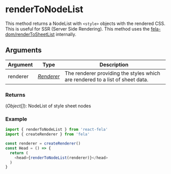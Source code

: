 # renderToNodeList

This method returns a NodeList with `<style>` objects with the rendered CSS. This is useful for SSR (Server Side Rendering). This method uses the [fela-dom/renderToSheetList](../fela-dom/renderToSheetList) internally.

## Arguments
| Argument | Type | Description |
| --- | --- | --- |
| renderer | [*Renderer*](../fela/Renderer.md) | The renderer providing the styles which are rendered to a list of sheet data. |

### Returns
(*Object[]*): NodeList of style sheet nodes


### Example
```javascript
import { renderToNodeList } from 'react-fela'
import { createRenderer } from 'fela'

const renderer = createRenderer()
const Head = () => {
  return (
    <head>{renderToNodeList(renderer)}</head>
  )
}
```


